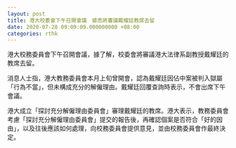 ```yaml
---
layout: post
title: 港大校委會下午召開會議　據悉將審議戴耀廷教席去留
date: 2020-07-28 09:09:09.000000000 +08:00
categories: rthk
---
```


港大校務委員會下午召開會議，據了解，校委會將審議港大法律系副教授戴耀廷的教席去留。

消息人士指，港大教務委員會本月上旬曾開會，認為戴耀廷因佔中案被判入獄屬「行為不當」，但未構成充分的解僱理由。戴耀廷回覆查詢時表示，不會出席下午會議。

港大成立「探討充分解僱理由委員會」審理戴耀廷的教席。港大表示，教務委員會考慮「探討充分解僱理由委員會」提交的報告後，再確認個案是否符合「好的因由」，以及往後應該如何處理，向校務委員會提供意見，並由校務委員會作最終決定。
